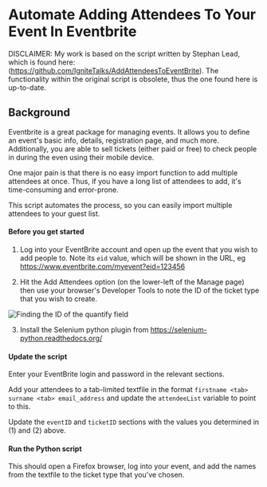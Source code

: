 # Automate Adding Attendees To Your Event In Eventbrite

DISCLAIMER: My work is based on the script written by Stephan Lead, which is found here: (https://github.com/IgniteTalks/AddAttendeesToEventBrite). The functionality within the original script is obsolete, thus the one found here is up-to-date.

## Background
Eventbrite is a great package for managing events. It allows you to define an event's basic info, details, registration page, and much more. Additionally, you are able to sell tickets (either paid or free) to check people in during the even using their mobile device.

One major pain is that there is no easy import function to add multiple attendees at once. Thus, if you have a long list of attendees to add, it's time-consuming and error-prone.

This script automates the process, so you can easily import multiple attendees to your guest list.

#### Before you get started

1) Log into your EventBrite account and open up the event that you wish to add people to. Note its `eid` value, which will be shown in the URL, eg https://www.eventbrite.com/myevent?eid=123456

2) Hit the Add Attendees option (on the lower-left of the Manage page) then use your browser's Developer Tools to note the ID of the ticket type that you wish to create.

![Finding the ID of the quantify field](https://i.imgur.com/isWfSJe.png)

3) Install the Selenium python plugin from https://selenium-python.readthedocs.org/

#### Update the script

Enter your EventBrite login and password in the relevant sections.

Add your attendees to a tab-limited textfile in the format `firstname <tab> surname <tab> email_address` and update the `attendeeList` variable to point to this.

Update the `eventID` and `ticketID` sections with the values you determined in (1) and (2) above.

#### Run the Python script

This should open a Firefox browser, log into your event, and add the names from the textfile to the ticket type that you've chosen.
